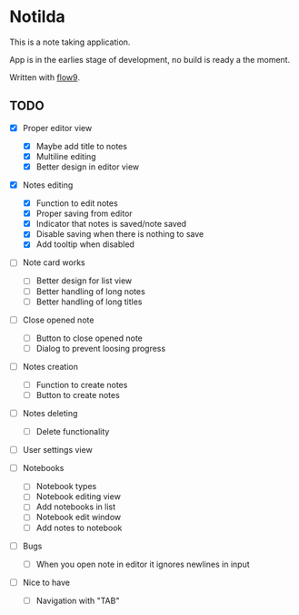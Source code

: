# Notilda

This is a note taking application.

App is in the earlies stage of development, no build is ready a the moment.

Written with [flow9](https://github.com/area9innovation/flow9).

## TODO

- [x] Proper editor view

  - [x] Maybe add title to notes
  - [x] Multiline editing
  - [x] Better design in editor view

- [x] Notes editing

  - [x] Function to edit notes
  - [x] Proper saving from editor
  - [x] Indicator that notes is saved/note saved
  - [x] Disable saving when there is nothing to save
  - [x] Add tooltip when disabled

- [ ] Note card works

  - [ ] Better design for list view
  - [ ] Better handling of long notes
  - [ ] Better handling of long titles

- [ ] Close opened note

  - [ ] Button to close opened note
  - [ ] Dialog to prevent loosing progress

- [ ] Notes creation

  - [ ] Function to create notes
  - [ ] Button to create notes

- [ ] Notes deleting

  - [ ] Delete functionality

- [ ] User settings view

- [ ] Notebooks

  - [ ] Notebook types
  - [ ] Notebook editing view
  - [ ] Add notebooks in list
  - [ ] Notebook edit window
  - [ ] Add notes to notebook

- [ ] Bugs

  - [ ] When you open note in editor it ignores newlines in input

- [ ] Nice to have

  - [ ] Navigation with "TAB"
